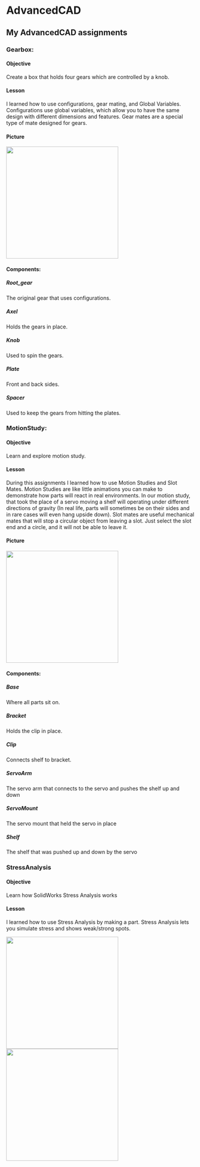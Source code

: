 
# AdvancedCAD
## My AdvancedCAD assignments

### Gearbox:
#### Objective
Create a box that holds four gears which are controlled by a knob.
#### Lesson
I learned  how to use configurations, gear mating, and Global Variables. Configurations use global variables, which allow you to have the same design with different dimensions and features. Gear mates are a special type of mate designed for gears. 
#### Picture
<img src="media/GearboxPic1.PNG" width="300"/>

#### Components:
##### Root_gear
The original gear that uses configurations.
##### Axel
Holds the gears in place.
##### Knob
Used to spin the gears.
##### Plate
Front and back sides. 
##### Spacer
Used to keep the gears from hitting the plates.


### MotionStudy:
#### Objective
Learn and explore motion study.
#### Lesson
During this assignments I learned how to use Motion Studies and Slot Mates. Motion Studies are like little animations you can make to demonstrate how parts will react in real environments. In our motion study, that took the place of a servo moving a shelf will operating under different directions of gravity (In real life, parts will sometimes be on their sides and in rare cases will even hang upside down). Slot mates are useful mechanical mates that will stop a circular object from leaving a slot. Just select the slot end and a circle, and it will not be able to leave it. 
#### Picture
<img src="media/MotionStudyPic1.PNG" width="300"/>

#### Components:
##### Base
Where all parts sit on.
##### Bracket
Holds the clip in place.
##### Clip
Connects shelf to bracket.
##### ServoArm
The servo arm that connects to the servo and pushes the shelf up and down
##### ServoMount
The servo mount that held the servo in place
##### Shelf
The shelf that was pushed up and down by the servo


### StressAnalysis
#### Objective
Learn how SolidWorks Stress Analysis works
#### Lesson
I learned how to use Stress Analysis by making a part. Stress Analysis lets you simulate stress and shows weak/strong spots. 

<img src="media/StressAnalysisPic1.PNG" width="300"/>
<img src="media/StressAnalysisPic2.PNG" width="300"/>


